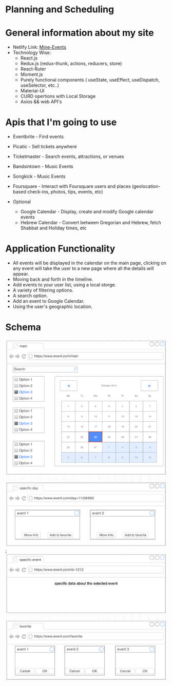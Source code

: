# Planning and Scheduling

# General information about my site
* Netlify Link: [Mine-Events](https://mine-events.netlify.app "Mine-Events")
* Technology Wise:
    * React.js
    * Redux.js (redux-thunk, actions, reducers, store)
    * React-Ruter
    * Moment.js
    * Purely functional components ( useState, useEffect, useDispatch, useSelector, etc..)
    * Material-UI
    * CURD opertions with Local Storage
    * Axios && web API's


# Apis that I'm going to use
* Eventbrite - Find events
* Picatic - Sell tickets anywhere
* Ticketmaster - Search events, attractions, or venues
* Bandsintown - Music Events
* Songkick - Music Events
* Foursquare - Interact with Foursquare users and places (geolocation-based check-ins, photos, tips, events, etc) 

* Optional
    * Google Calendar - Display, create and modify Google calendar events
    * Hebrew Calendar - Convert between Gregorian and Hebrew, fetch Shabbat and Holiday times, etc

# Application Functionality
* All events will be displayed in the calendar on the main page, clicking on any event will take the user to a new page where all the details will appear.
* Moving back and forth in the timeline.
* Add events to your user list, using a local storge.
* A variety of filtering options. 
* A search option.
* Add an event to Google Calendar.
* Using the user's geographic location.

# Schema
![Optional Text](./public/images/schema-01.png);
![Optional Text](./public/images/schema-02.png)